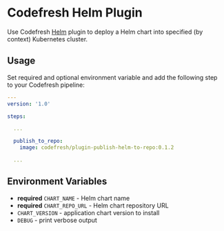 # Codefresh Helm Plugin

Use Codefresh [Helm](https://helm.sh) plugin to deploy a Helm chart into specified (by context) Kubernetes cluster.

## Usage

Set required and optional environment variable and add the following step to your Codefresh pipeline:

```yaml
---
version: '1.0'

steps:

  ...

  publish_to_repo:
    image: codefresh/plugin-publish-helm-to-repo:0.1.2

  ...

```

## Environment Variables

- **required** `CHART_NAME` - Helm chart name
- **required** `CHART_REPO_URL` - Helm chart repository URL
- `CHART_VERSION` - application chart version to install
- `DEBUG` - print verbose output
